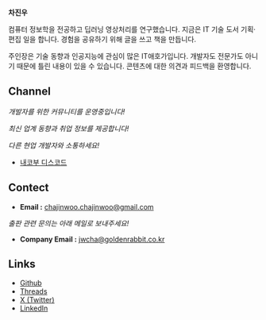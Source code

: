 
**차진우**

컴퓨터 정보학을 전공하고 딥러닝 영상처리를 연구했습니다. 지금은 IT 기술 도서 기획·편집 일을 합니다. 경험을 공유하기 위해 글을 쓰고 책을 만듭니다. 

주인장은 기술 동향과 인공지능에 관심이 많은 IT애호가입니다. 개발자도 전문가도 아니기 때문에 틀린 내용이 있을 수 있습니다. 콘텐츠에 대한 의견과 피드백을 환영합니다. 

## Channel

*개발자를 위한 커뮤니티를 운영중입니다!*

*최신 업계 동향과 취업 정보를 제공합니다!*

*다른 현업 개발자와 소통하세요!*  

- [내코부 디스코드](https://discord.com/invite/Gk3bST7fra)
## Contect 

- **Email :** chajinwoo.chajinwoo@gmail.com

*출판 관련 문의는 아래 메일로 보내주세요!*

- **Company Email :** jwcha@goldenrabbit.co.kr

## Links 

- [Github](https://github.com/startedourmission)
- [Threads](https://www.threads.com/@startedourmission)
- [X (Twitter)](https://x.com/started_our_mis?s=21)
- [LinkedIn](https://www.linkedin.com/in/진우-차-a663a7368/)
